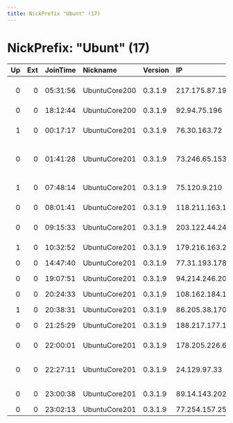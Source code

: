```yaml
---
title: NickPrefix "Ubunt" (17)
---
```


# NickPrefix: "Ubunt" (17)

|   Up |   Ext | JoinTime   | Nickname      | Version   | IP              | AS                                       | CC   |   ORp |   Dirp | OS    | Contact   |   eFamMembers |
|-----:|------:|:-----------|:--------------|:----------|:----------------|:-----------------------------------------|:-----|------:|-------:|:------|:----------|--------------:|
|    0 |     0 | 05:31:56   | UbuntuCore200 | 0.3.1.9   | 217.175.87.190  | Private Joint-stock Company farlep-inves | ua   | 36133 |      0 | Linux | None      |             1 |
|    0 |     0 | 18:12:44   | UbuntuCore200 | 0.3.1.9   | 92.94.75.196    | SFR SA                                   | fr   | 33423 |      0 | Linux | None      |             1 |
|    1 |     0 | 00:17:17   | UbuntuCore201 | 0.3.1.9   | 76.30.163.72    | Comcast Cable Communications, LLC        | us   | 39013 |      0 | Linux | None      |             1 |
|    0 |     0 | 01:41:28   | UbuntuCore201 | 0.3.1.9   | 73.246.65.153   | Comcast Cable Communications, LLC        | us   | 34443 |      0 | Linux | None      |             1 |
|    1 |     0 | 07:48:14   | UbuntuCore201 | 0.3.1.9   | 75.120.9.210    | Qwest Communications Company, LLC        | us   | 43719 |      0 | Linux | None      |             1 |
|    0 |     0 | 08:01:41   | UbuntuCore201 | 0.3.1.9   | 118.211.163.183 | Internode Pty Ltd                        | au   | 40325 |      0 | Linux | None      |             1 |
|    0 |     0 | 09:15:33   | UbuntuCore201 | 0.3.1.9   | 203.122.44.245  | SHYAM SPECTRA PVT LTD                    | in   | 45809 |      0 | Linux | None      |             1 |
|    1 |     0 | 10:32:52   | UbuntuCore201 | 0.3.1.9   | 179.216.163.221 | CLARO S.A.                               | br   | 43169 |      0 | Linux | None      |             1 |
|    0 |     0 | 14:47:40   | UbuntuCore201 | 0.3.1.9   | 77.31.193.178   | Saudi Telecom Company JSC                | sa   | 46509 |      0 | Linux | None      |             1 |
|    0 |     0 | 19:07:51   | UbuntuCore201 | 0.3.1.9   | 94.214.246.205  | Ziggo                                    | nl   | 36354 |      0 | Linux | None      |             1 |
|    0 |     0 | 20:24:33   | UbuntuCore201 | 0.3.1.9   | 108.162.184.196 | TekSavvy Solutions, Inc.                 | ca   | 35269 |      0 | Linux | None      |             1 |
|    1 |     0 | 20:38:31   | UbuntuCore201 | 0.3.1.9   | 86.205.38.170   | Orange                                   | fr   | 39369 |      0 | Linux | None      |             1 |
|    0 |     0 | 21:25:29   | UbuntuCore201 | 0.3.1.9   | 188.217.177.165 | Vodafone Italia S.p.A.                   | it   | 44517 |      0 | Linux | None      |             1 |
|    0 |     0 | 22:00:01   | UbuntuCore201 | 0.3.1.9   | 178.205.226.69  | Ojsc oao Tattelecom                      | ru   | 45431 |      0 | Linux | None      |             1 |
|    0 |     0 | 22:27:11   | UbuntuCore201 | 0.3.1.9   | 24.129.97.33    | Comcast Cable Communications, LLC        | us   | 45851 |      0 | Linux | None      |             1 |
|    0 |     0 | 23:00:38   | UbuntuCore201 | 0.3.1.9   | 89.14.143.202   | Telefonica Germany                       | de   | 45469 |      0 | Linux | None      |             1 |
|    0 |     0 | 23:02:13   | UbuntuCore201 | 0.3.1.9   | 77.254.157.252  | Netia SA                                 | pl   | 39154 |      0 | Linux | None      |             1 |
